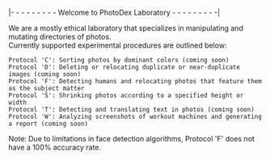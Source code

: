 |- - - - - - - - - Welcome to PhotoDex Laboratory - - - - - - - - -|

We are a mostly ethical laboratory that specializes in manipulating and mutating directories of photos.<br />
Currently supported experimental procedures are outlined below:<br />
    
    Protocol 'C': Sorting photos by dominant colors (coming soon)
    Protocol 'D': Deleting or relocating duplicate or near-duplicate images (coming soon)
    Protocol 'F': Detecting humans and relocating photos that feature them as the subject matter
    Protocol 'S': Shrinking photos according to a specified height or width
    Protocol 'T': Detecting and translating text in photos (coming soon)
    Protocol 'W': Analyzing screenshots of workout machines and generating a report (coming soon)

Note: Due to limitations in face detection algorithms, Protocol 'F' does not have a 100% accuracy rate.
